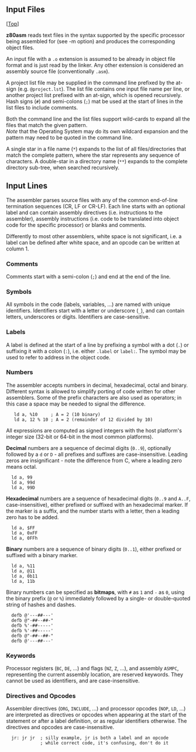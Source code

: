 ## Input Files
[[Top](Tool---z80asm)]

**z80asm** reads text files in the syntax supported by the specific processor being assembled for (see -m option) and produces the corresponding object files.

An input file with a ```.o``` extension is assumed to be already in object file format and is just read by the linker. Any other extension is considered an assembly source file (conventionally ```.asm```).

A project list file may be supplied in the command line prefixed by the at-sign (e.g. ```@project.lst```). The list file contains one input file name per line, or another project list prefixed with an at-sign, which is opened recursively. Hash signs (```#```) and semi-colons (```;```) mat be used at the start of lines in the list files to include comments.

Both the command line and the list files support wild-cards to expand all the files that match the given pattern.  
*Note* that the Operating System may do its own wildcard expansion and the pattern may need to be quoted in the command line.

A single star in a file name (```*```) expands to the list of all files/directories that match the complete pattern, where the star represents any sequence of characters. A double-star in a directory name (```**```) expands to the complete directory sub-tree, when searched recursively.

## Input Lines

The assembler parses source files with any of the common end-of-line termination sequences (CR, LF or CR-LF). Each line starts with an optional label and can contain assembly directives (i.e. instructions to the assembler), assembly instructions (i.e. code to be translated into object code for the specific processor) or blanks and comments.

Differently to most other assemblers, white space is not significant, i.e. a label can be defined after white space, and an opcode can be written at column 1.

### Comments

Comments start with a semi-colon (```;```) and end at the end of the line.

### Symbols

All symbols in the code (labels, variables, ...) are named with unique identifiers. Identifiers start with a letter or underscore (```_```), and can contain letters, underscores or digits. Identifiers are case-sensitive.

### Labels

A label is defined at the start of a line by prefixing a symbol with a dot (```.```) or suffixing it with a colon (```:```), i.e. either ```.label``` or ```label:```. The symbol may be used to refer to address in the object code.

### Numbers

The assembler accepts numbers in decimal, hexadecimal, octal and binary. Different syntax is allowed to simplify porting of code written for other assemblers. Some of the prefix characters are also used as operators; in this case a space may be needed to signal the difference.

```
   ld a, %10     ; A = 2 (10 binary)
   ld a, 12 % 10 ; A = 2 (remainder of 12 divided by 10)
```

All expressions are computed as signed integers with the host platform's integer size (32-bit or 64-bit in the most common platforms).

**Decimal** numbers are a sequence of decimal digits (```0..9```), optionally followed by a ```d``` or ```D``` - all prefixes and suffixes are case-insensitive. Leading zeros are insignificant - note the difference from C, where a leading zero means octal.

```
  ld a, 99
  ld a, 99d
  ld a, 99D
```

**Hexadecimal** numbers are a sequence of hexadecimal digits (```0..9``` and ```A..F```, case-insensitive), either prefixed or suffixed with an hexadecimal marker. If the marker is a suffix, and the number starts with a letter, then a leading zero has to be added.

```
  ld a, $FF
  ld a, 0xFF
  ld a, 0FFh
```

**Binary** numbers are a sequence of binary digits (```0..1```), either prefixed or suffixed with a binary marker. 
```
  ld a, %11
  ld a, @11
  ld a, 0b11
  ld a, 11b
```

Binary numbers can be specified as **bitmaps**, with ```#``` as ```1``` and ```-``` as ```0```, using the binary prefix (```@``` or ```%```) immediately followed by a single- or double-quoted string of hashes and dashes.
```
  defb @'---##---'
  defb @"-##--##-"
  defb %'-##-----'
  defb %'-##-----'
  defb @"-##--##-"
  defb @'---##---'
```

### Keywords

Processor registers (```BC```, ```DE```, ...) and flags (```NZ```, ```Z```, ...), and assembly ```ASMPC```, representing the current assembly location, are reserved keywords. They cannot be used as identifiers, and are case-insensitive.

### Directives and Opcodes

Assembler directives (```ORG```, ```INCLUDE```, ...) and processor opcodes (```NOP```, ```LD```, ...) are interpreted as directives or opcodes when appearing at the start of the statement or after a label definition, or as regular identifiers otherwise. The directives and opcodes are case-insensitive.

```
  jr: jr jr  ; silly example, jr is both a label and an opcode
             ; while correct code, it's confusing, don't do it
```
